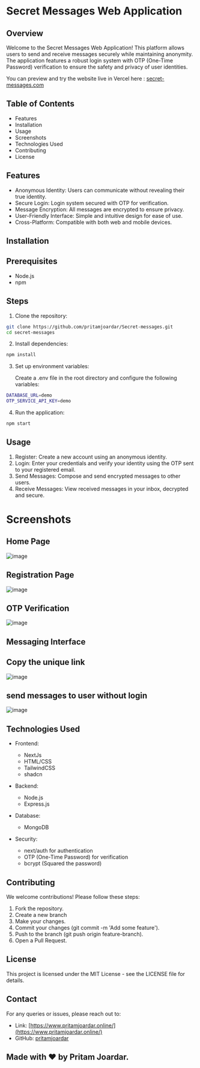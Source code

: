 # Secret Messages Web Application

## Overview

Welcome to the Secret Messages Web Application! This platform allows users to send and receive messages securely while maintaining anonymity. The application features a robust login system with OTP (One-Time Password) verification to ensure the safety and privacy of user identities.

You can preview and try the website live in Vercel here : [secret-messages.com](https://secret-messages-bice.vercel.app/)

## Table of Contents

- Features
- Installation
- Usage
- Screenshots
- Technologies Used
- Contributing
- License

## Features

- Anonymous Identity: Users can communicate without revealing their true identity.
- Secure Login: Login system secured with OTP for verification.
- Message Encryption: All messages are encrypted to ensure privacy.
- User-Friendly Interface: Simple and intuitive design for ease of use.
- Cross-Platform: Compatible with both web and mobile devices.

## Installation

## Prerequisites
- Node.js
- npm

## Steps

1. Clone the repository:
  
  
```bash
git clone https://github.com/pritamjoardar/Secret-messages.git
cd secret-messages
```
2. Install dependencies:
```bash
npm install
  ```
3. Set up environment variables:
   
   Create a .env file in the root directory and configure the following variables:
```bash
DATABASE_URL=demo
OTP_SERVICE_API_KEY=demo
  ```
4. Run the application:
   
```bash
npm start
  ```
## Usage
1. Register: Create a new account using an anonymous identity.
2. Login: Enter your credentials and verify your identity using the OTP sent to your registered email.
3. Send Messages: Compose and send encrypted messages to other users.
4. Receive Messages: View received messages in your inbox, decrypted and secure.

# Screenshots
## Home Page
![image](https://github.com/pritamjoardar/Secret-messages/assets/111422356/9f55aad2-ce2a-45c9-99e0-d1ec244ca2c9)


## Registration Page
![image](https://github.com/pritamjoardar/Secret-messages/assets/111422356/f135ecec-31f9-4b71-9c76-68a8da1a1925)

## OTP Verification
![image](https://github.com/pritamjoardar/Secret-messages/assets/111422356/502533e2-160f-42f9-923e-c2a6ead23895)

## Messaging Interface
## Copy the unique link
![image](https://github.com/pritamjoardar/Secret-messages/assets/111422356/cd866554-23bc-4e26-b95a-f89c41d81aa0)

## send messages to user without login

![image](https://github.com/pritamjoardar/Secret-messages/assets/111422356/0171e110-2d25-49f6-8a57-93570de4d33b)

## Technologies Used
- Frontend:
  - NextJs
  - HTML/CSS
  - TailwindCSS
  - shadcn
- Backend:
  - Node.js
  - Express.js
- Database:
  - MongoDB 
- Security:

  - next/auth for authentication
  - OTP (One-Time Password) for verification
  - bcrypt (Squared the password)

## Contributing
We welcome contributions! Please follow these steps:

1. Fork the repository.
2. Create a new branch 
3. Make your changes.
4. Commit your changes (git commit -m 'Add some feature').
5. Push to the branch (git push origin feature-branch).
6. Open a Pull Request.

## License
This project is licensed under the MIT License - see the LICENSE file for details.

## Contact
For any queries or issues, please reach out to:

- Link:  [https://www.pritamjoardar.online/](https://www.pritamjoardar.online/)
- GitHub: [pritamjoardar](https://github.com/pritamjoardar)

## Made with ❤️ by Pritam Joardar.

